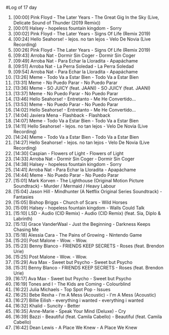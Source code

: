 #Log of 17 day

1. [00:00] Pink Floyd - The Later Years - The Great Gig In the Sky (Live, Delicate Sound of Thunder (2019 Remix))
1. [00:01] Halsey - hopeless fountain kingdom - Sorry
1. [00:02] Pink Floyd - The Later Years - Signs Of Life (Remix 2019)
1. [00:24] Hello Seahorse! - lejos. no tan lejos - Velo De Novia (Live Recording)
1. [00:26] Pink Floyd - The Later Years - Signs Of Life (Remix 2019)
1. [09:43] Arroba Nat - Dormir Sin Coger - Dormir Sin Coger
1. [09:49] Arroba Nat - Para Echar la Lloradita - Apapáchame
1. [09:51] Arroba Nat - La Perra Soledad - La Perra Soledad
1. [09:54] Arroba Nat - Para Echar la Lloradita - Apapáchame
1. [13:26] Meme - Todo Va a Estar Bien - Todo Va a Estar Bien
1. [13:31] Meme - No Puedo Parar - No Puedo Parar
1. [13:36] Meme - SO JUICY (feat. JAANI) - SO JUICY (feat. JAANI)
1. [13:37] Meme - No Puedo Parar - No Puedo Parar
1. [13:46] Hello Seahorse! - Entretanto - Me He Convertido...
1. [13:53] Meme - No Puedo Parar - No Puedo Parar
1. [14:02] Hello Seahorse! - Entretanto - Me He Convertido...
1. [14:04] Javiera Mena - Flashback - Flashback
1. [14:07] Meme - Todo Va a Estar Bien - Todo Va a Estar Bien
1. [14:11] Hello Seahorse! - lejos. no tan lejos - Velo De Novia (Live Recording)
1. [14:24] Meme - Todo Va a Estar Bien - Todo Va a Estar Bien
1. [14:27] Hello Seahorse! - lejos. no tan lejos - Velo De Novia (Live Recording)
1. [14:30] Caspian - Flowers of Light - Flowers of Light
1. [14:33] Arroba Nat - Dormir Sin Coger - Dormir Sin Coger
1. [14:38] Halsey - hopeless fountain kingdom - Sorry
1. [14:41] Arroba Nat - Para Echar la Lloradita - Apapáchame
1. [14:44] Meme - No Puedo Parar - No Puedo Parar
1. [15:01] Mark Korven - The Lighthouse (Original Motion Picture Soundtrack) - Murder / Mermaid / Heavy Labour
1. [15:04] Jason Hill - Mindhunter (A Netflix Original Series Soundtrack) - Fantasies
1. [15:05] Bishop Briggs - Church of Scars - Wild Horses
1. [15:09] Halsey - hopeless fountain kingdom - Walls Could Talk
1. [15:10] LSD - Audio (CID Remix) - Audio (CID Remix) (feat. Sia, Diplo & Labrinth)
1. [15:13] Grace VanderWaal - Just the Beginning - Darkness Keeps Chasing Me
1. [15:18] Alessia Cara - The Pains of Growing - Nintendo Game
1. [15:20] Post Malone - Wow. - Wow.
1. [15:23] Benny Blanco - FRIENDS KEEP SECRETS - Roses (feat. Brendon Urie)
1. [15:25] Post Malone - Wow. - Wow.
1. [15:29] Ava Max - Sweet but Psycho - Sweet but Psycho
1. [15:31] Benny Blanco - FRIENDS KEEP SECRETS - Roses (feat. Brendon Urie)
1. [16:17] Ava Max - Sweet but Psycho - Sweet but Psycho
1. [16:19] Tones and I - The Kids are Coming - Colourblind
1. [16:22] Julia Michaels - Top Spot Pop - Issues
1. [16:25] Bebe Rexha - I'm A Mess (Acoustic) - I'm A Mess (Acoustic)
1. [16:27] Billie Eilish - everything i wanted - everything i wanted
1. [16:32] Khalid - Suncity - Better
1. [16:35] Anne-Marie - Speak Your Mind (Deluxe) - Cry
1. [16:39] Bazzi - Beautiful (feat. Camila Cabello) - Beautiful (feat. Camila Cabello)
1. [16:42] Dean Lewis - A Place We Knew - A Place We Knew
